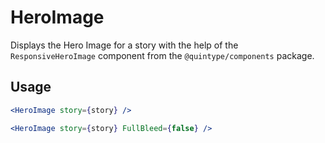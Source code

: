 # HeroImage
Displays the Hero Image for a story with the help of the `ResponsiveHeroImage` component from the `@quintype/components` package.

## Usage
```jsx
<HeroImage story={story} />
```

```jsx
<HeroImage story={story} FullBleed={false} />
```

<!-- PROPS -->
